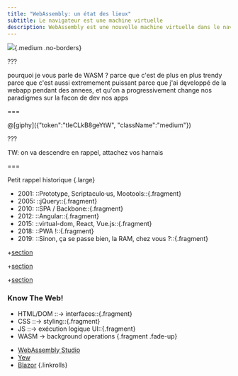 ```yaml
---
title: "WebAssembly: un état des lieux"
subtitle: Le navigateur est une machine virtuelle
description: WebAssembly est une nouvelle machine virtuelle dans le navigateur. Elle ne fait pas de transpilation vers JavaScript comme l'ont tenté ses prédécesseurs ; elle introduit un nouveau format, proche d'un assembleur, exécuté dans une machine virtuelle au sein de votre browser.
---
```


<!--{ data-background-color="#eee" }-->

![](../img/web-assembly-logo.svg){.medium .no-borders}

???

pourquoi je vous parle de WASM ?
  parce que c'est de plus en plus trendy
  parce que c'est aussi extremement puissant
  parce que j'ai dęveloppé de la webapp pendant des annees, et qu'on a progressivement change nos paradigmes sur la facon de dev nos apps

===

@[giphy]({"token":"tIeCLkB8geYtW", "className":"medium"})

???

TW: on va descendre en rappel, attachez vos harnais

===

Petit rappel historique {.large}

- 2001: ::Prototype, Scriptaculo·us, Mootools::{.fragment}
- 2005: ::jQuery::{.fragment}
- 2010: ::SPA / Backbone::{.fragment}
- 2012: ::Angular::{.fragment}
- 2015: ::virtual-dom, React, Vue.js::{.fragment}
- 2018: ::PWA !::{.fragment}
- 2019: ::Sinon, ça se passe bien, la RAM, chez vous ?::{.fragment}

+[section](fr/what-is.md)

+[section](fr/basics.md)

+[section](fr/prod.md)

<!--{ .large }-->
### Know The Web!
- HTML/DOM ::→ interfaces::{.fragment}
- CSS ::→ styling::{.fragment}
- JS ::→ exécution logique UI::{.fragment}
- WASM → background operations {.fragment .fade-up}

<!-- -->
- [WebAssembly Studio](https://webassembly.studio/)
- [Yew](https://github.com/DenisKolodin/yew)
- [Blazor](https://blazor.net/)
{.linkrolls}

